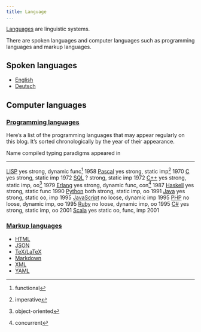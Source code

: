 ```yaml
---
title: Language
...
```


[Languages] are linguistic systems.

There are spoken languages and computer languages such as programming languages
and markup languages.

## Spoken languages

*   [English](english.html)
*   [Deutsch](deutsch.html)

## Computer languages

### [Programming languages]

Here’s a list of the programming languages that may appear regularly on this
blog. It’s sorted chronologically by the year of their appearance.

Name          compiled typing          paradigms     appeared in
------------- -------- --------------- ------------- -----------
[LISP]        yes      strong, dynamic func[^func]   1958
[Pascal]      yes      strong, static  imp[^imp]     1970
[C]           yes      strong, static  imp           1972
[SQL]         ?        strong, static  imp           1972
[C++]         yes      strong, static  imp, oo[^oo]  1979
[Erlang]      yes      strong, dynamic func, con[^c] 1987
[Haskell]     yes      strong, static  func          1990
[Python]      both     strong, static  imp, oo       1991
[Java]        yes      strong, static  oo, imp       1995
[JavaScript]  no       loose, dynamic  imp           1995
[PHP]         no       loose, dynamic  imp, oo       1995
[Ruby]        no       loose, dynamic  imp, oo       1995
[C#]          yes      strong, static  imp, oo       2001
[Scala]       yes      static          oo, func, imp 2001

[^imp]: imperative
[^oo]: object-oriented
[^func]: functional
[^c]: concurrent

[LISP]: lisp.html
[Pascal]: pascal.html
[C]: c.html
[SQL]: sql.html
[C++]: c++.html
[Erlang]: erlang.html
[Haskell]: haskell.html
[Python]: python.html
[Java]: java.html
[JavaScript]: javascript.html
[PHP]: php.html
[Ruby]: ruby.html
[C#]: csharp.html
[Scala]: scala.html

### [Markup languages]

*   [HTML](html.html)
*   [JSON](json.html)
*   [TeX/LaTeX](tex.html)
*   [Markdown](markdown.html)
*   [XML](xml.html)
*   [YAML](yaml.html)

[Languages]: http://en.wikipedia.org/wiki/Language
[Programming languages]: http://en.wikipedia.org/wiki/Programming_language
[Compiled languages]: http://en.wikipedia.org/wiki/Compiled_language
[Scripting languages]: http://en.wikipedia.org/wiki/Scripting_language
[Markup languages]: http://en.wikipedia.org/wiki/Markup_language
